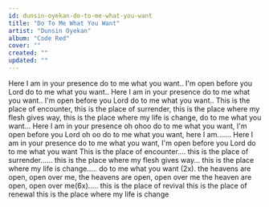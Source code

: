 ```yaml
---
id: dunsin-oyekan-do-to-me-what-you-want
title: "Do To Me What You Want"
artist: "Dunsin Oyekan"
album: "Code Red"
cover: ""
created: ""
updated: ""
---
```


Here I am in your presence
do to me what you want..
I'm open before you Lord
do to me what you want..
Here I am in your presence
do to me what you want..
I'm open before you Lord
do to me what you want..
This is the place of encounter,
this is the place of surrender,
this is the place where my flesh gives way,
this is the place where my life is change,
       do to me what you want...
Here I am in your presence oh ohoo
       do to me what you want,
I'm open before you Lord oh oo
       do to me what you want,
     here I am.......
 Here I am in your presence
      do to me what you want,
 I'm open before you Lord
      do to me what you want
This is the place of encounter....
this is the place of surrender......
this is the place where my flesh gives way...
this is the place where my life is change.....
do to me what you want (2x).
the heavens are open, open over me,
the heavens are open, open over me
the heaven are open, open over me(6x).....
  this is the place of revival
   this is the place of renewal
   this is the place where my life is change